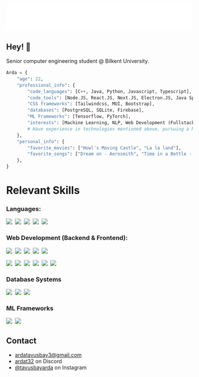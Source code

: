 <h1 align="center">
  <img src="https://raw.githubusercontent.com/ArdaTavusbay/ArdaTavusbay/master/arda_name.svg" alt="ArdaTavusbay" />
</h1>

## Hey! 👋
Senior computer engineering student @ Bilkent University.

```python
Arda = {
    "age": 22,
    "professional_info": {
        "code_languages": [C++, Java, Python, Javascript, Typescript],
        "code_tools": [Node.JS, React.JS, Next.JS, Electron.JS, Java Spring],
        "CSS frameworks": [Tailwindcss, MUI, Bootstrap],
        "databases": [PostgreSQL, SQLite, Firebase],
        "ML Frameworks": [Tensorflow, PyTorch],
        "interests": [Machine Learning, NLP, Web Development (Fullstack)],
        # Have experience in technologies mentioned above, pursuing a ML path.
    },
    "personal_info": {
        "favorite_movies": ["Howl's Moving Castle", "La la land"],
        "favorite_songs": ["Dream on - Aerosmith", "Time in a Bottle - Jim Croce"],
    },
}
```

# Relevant Skills
### Languages: 
<a href="" title="C++"><img loading="lazy" height="16" src="https://cdn.simpleicons.org/cplusplus/#00599C"></a>&nbsp;
<a href="" title="Python"><img loading="lazy" height="16" src="https://cdn.simpleicons.org/Python/ffd43b50"></a>&nbsp;
<a href="" title="Java"><img loading="lazy" height="16" src="https://cdn.simpleicons.org/openjdk/#437291"></a>&nbsp;
<a href="" title="JS"><img loading="lazy" height="16" src="https://cdn.simpleicons.org/javascript/#F7DF1E"></a>&nbsp;
<a href="" title="TS"><img loading="lazy" height="16" src="https://cdn.simpleicons.org/typescript/#3178C6"></a>&nbsp;

### Web Development (Backend & Frontend): 
<a href="" title="NodeJS"><img loading="lazy" height="16" src="https://cdn.simpleicons.org/nodedotjs/#339933"></a>&nbsp;
<a href="" title="React"><img loading="lazy" height="16" src="https://cdn.simpleicons.org/react/#61DAFB"></a>&nbsp;
<a href="" title="NextJS"><img loading="lazy" height="16" src="https://cdn.simpleicons.org/nextdotjs/#000000"></a>&nbsp;
<a href="" title="ElectronJS"><img loading="lazy" height="16" src="https://cdn.simpleicons.org/electron/#47848F"></a>&nbsp;
<a href="" title="Spring"><img loading="lazy" height="16" src="https://cdn.simpleicons.org/spring/#6DB33F"></a>&nbsp;

<a href="" title="TailwindCSS"><img loading="lazy" height="16" src="https://cdn.simpleicons.org/tailwindcss/#06B6D4"></a>&nbsp;
<a href="" title="MUI"><img loading="lazy" height="16" src="https://cdn.simpleicons.org/mui/#007FFF"></a>&nbsp;
<a href="" title="Bootstrap"><img loading="lazy" height="16" src="https://cdn.simpleicons.org/bootstrap/#7952B3"></a>&nbsp;
<a href="" title="HTML"><img loading="lazy" height="16" src="https://cdn.simpleicons.org/html5/#E34F26"></a>&nbsp;
<a href="" title="CSS"><img loading="lazy" height="16" src="https://cdn.simpleicons.org/css3/#1572B6"></a>&nbsp;
<a href="" title="SCSS"><img loading="lazy" height="16" src="https://cdn.simpleicons.org/sass/#CC6699"></a>&nbsp;

### Database Systems
<a href="" title="PostgreSQL"><img loading="lazy" height="16" src="https://cdn.simpleicons.org/postgresql/#4169E1"></a>&nbsp;
<a href="" title="SQLite"><img loading="lazy" height="16" src="https://cdn.simpleicons.org/sqlite/#003B57"></a>&nbsp;
<a href="" title="Firebase"><img loading="lazy" height="16" src="https://cdn.simpleicons.org/firebase/#FFCA28"></a>&nbsp;

### ML Frameworks
<a href="https://www.python.org/" title="Python"><img loading="lazy" height="16" src="https://cdn.simpleicons.org/tensorflow/#FF6F00"></a>&nbsp;
<a href="https://www.python.org/" title="Python"><img loading="lazy" height="16" src="https://cdn.simpleicons.org/pytorch/#EE4C2C"></a>&nbsp;

## Contact
- [ardatavusbay3@gmail.com](./) 
- [ardat32](./) on Discord
- [@tavusbayarda](www.instagram.com/tavusbayarda/) on Instagram
